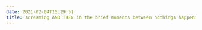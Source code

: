 ```yaml
---
date: 2021-02-04T15:29:51
title: screaming AND THEN in the brief moments between nothings happening
---
```

